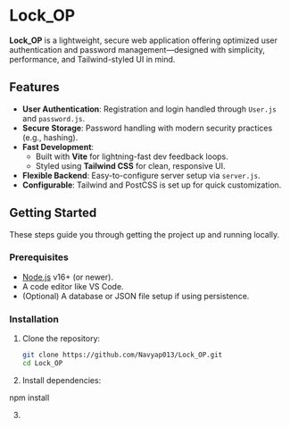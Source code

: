 # Lock_OP

**Lock_OP** is a lightweight, secure web application offering optimized user authentication and password management—designed with simplicity, performance, and Tailwind-styled UI in mind.

## Features

- **User Authentication**: Registration and login handled through `User.js` and `password.js`.
- **Secure Storage**: Password handling with modern security practices (e.g., hashing).
- **Fast Development**:
  - Built with **Vite** for lightning-fast dev feedback loops.
  - Styled using **Tailwind CSS** for clean, responsive UI.
- **Flexible Backend**: Easy-to-configure server setup via `server.js`.
- **Configurable**: Tailwind and PostCSS is set up for quick customization.

## Getting Started

These steps guide you through getting the project up and running locally.

### Prerequisites

- [Node.js](https://nodejs.org/) v16+ (or newer).
- A code editor like VS Code.
- (Optional) A database or JSON file setup if using persistence.

### Installation

1. Clone the repository:
   ```bash
   git clone https://github.com/Navyap013/Lock_OP.git
   cd Lock_OP


2. Install dependencies:

npm install

3.
